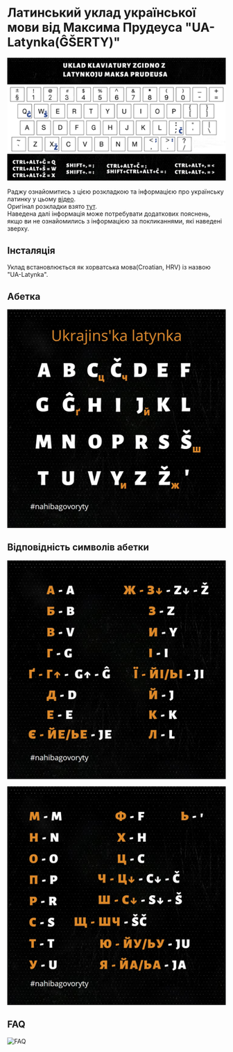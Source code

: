 # Латинський уклад української мови від Максима Прудеуса "UA-Latynka(ĜŠERTY)"

![Uklad](<UKLAD_Klaviatury.jpg>)

Раджу ознайомитись з цією розкладкою та інформацією про українську латинку у цьому [відео](https://www.youtube.com/watch?v=nHeE2x2UNw4).<br>
Оригінал розкладки взято [тут](https://drive.google.com/drive/folders/1h1pUOOd8DRGtQFtvmpVLDd41bzc7DjRe).<br>
Наведена далі інформація може потребувати додаткових пояснень, якщо ви не ознайомились з інформацією за покликаннями, які наведені зверху.

## Інсталяція

Уклад встановлюється як хорватська мова(Croatian, HRV) із назвою "UA-Latynka".

## Абетка

![Abetka](Abetka_1.jpg)

## Відповідність символів абетки

![Abetka_2](Abetka_2.jpg)

![Abetka_3](Abetka_3.jpg)

## FAQ

![FAQ](<Časti_zapytannja.jpg>)